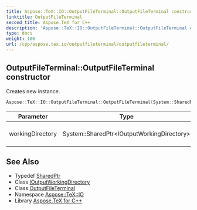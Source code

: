 ```yaml
---
title: Aspose::TeX::IO::OutputFileTerminal::OutputFileTerminal constructor
linktitle: OutputFileTerminal
second_title: Aspose.TeX for C++
description: 'Aspose::TeX::IO::OutputFileTerminal::OutputFileTerminal constructor. Creates new instance in C++.'
type: docs
weight: 100
url: /cpp/aspose.tex.io/outputfileterminal/outputfileterminal/
---
```

## OutputFileTerminal::OutputFileTerminal constructor


Creates new instance.

```cpp
Aspose::TeX::IO::OutputFileTerminal::OutputFileTerminal(System::SharedPtr<IOutputWorkingDirectory> workingDirectory)
```


| Parameter | Type | Description |
| --- | --- | --- |
| workingDirectory | System::SharedPtr\<IOutputWorkingDirectory\> | The working directory. |

## See Also

* Typedef [SharedPtr](../../../system/sharedptr/)
* Class [IOutputWorkingDirectory](../../ioutputworkingdirectory/)
* Class [OutputFileTerminal](../)
* Namespace [Aspose::TeX::IO](../../)
* Library [Aspose.TeX for C++](../../../)
